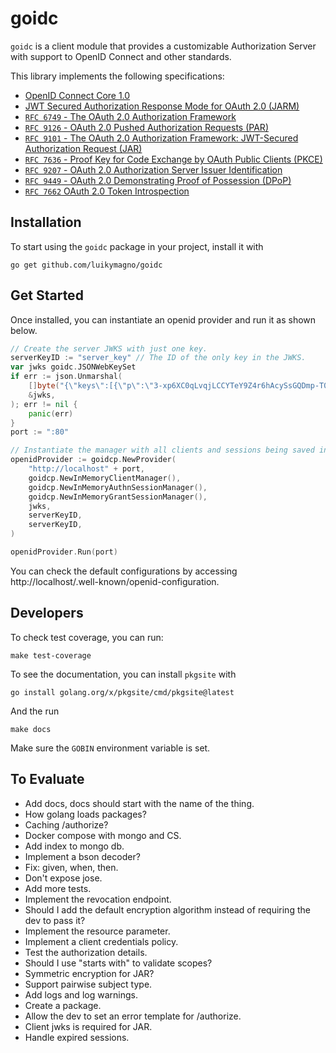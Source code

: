 # goidc
`goidc` is a client module that provides a customizable Authorization Server with support to OpenID Connect and other standards.

This library implements the following specifications:
* [OpenID Connect Core 1.0](https://openid.net/specs/openid-connect-core-1_0.html)
* [JWT Secured Authorization Response Mode for OAuth 2.0 (JARM)](https://openid.net/specs/oauth-v2-jarm.html)
* [`RFC 6749` - The OAuth 2.0 Authorization Framework](https://www.rfc-editor.org/rfc/rfc6749.html)
* [`RFC 9126` - OAuth 2.0 Pushed Authorization Requests (PAR)](https://www.rfc-editor.org/rfc/rfc9126.html)
* [`RFC 9101` - The OAuth 2.0 Authorization Framework: JWT-Secured Authorization Request (JAR)](https://www.rfc-editor.org/rfc/rfc9101.html)
* [`RFC 7636` - Proof Key for Code Exchange by OAuth Public Clients (PKCE)](https://www.rfc-editor.org/rfc/rfc7636.html)
* [`RFC 9207` - OAuth 2.0 Authorization Server Issuer Identification](https://www.rfc-editor.org/rfc/rfc9207.html)
* [`RFC 9449` - OAuth 2.0 Demonstrating Proof of Possession (DPoP)](https://www.rfc-editor.org/rfc/rfc9449.html)
* [`RFC 7662` OAuth 2.0 Token Introspection](https://www.rfc-editor.org/rfc/rfc7662.html)

## Installation
To start using the `goidc` package in your project, install it with
```
go get github.com/luikymagno/goidc
```

## Get Started
Once installed, you can instantiate an openid provider and run it as shown below.
```go
// Create the server JWKS with just one key.
serverKeyID := "server_key" // The ID of the only key in the JWKS.
var jwks goidc.JSONWebKeySet
if err := json.Unmarshal(
	[]byte("{\"keys\":[{\"p\":\"3-xp6XC0qLvqjLCCYTeY9Z4r6hAcySsGQDmp-T04vGompCGuAXYkU6iflqEE8J-vGZPghk0YQEdsWYx4H0GQPF_oz4N205N091LAiYUUYy-wIX0rPZ4qKiSdkAaXYNOHvpQMHs-ibi868IBEdvEpvUAHC5Z_zFNcxrTiVK_wuJc\",\"kty\":\"RSA\",\"q\":\"mjTPG0kaYyF2UXH5fvb7UQ4oUVocM-i7wyjJndJWVa9vGHSrpXi6aLR-llbfzokiRZPEOCZlCTmK-2oXXLzYEDZCLLigSXq-e3Z71l23c7wmypPaHNoq5XOXOSrEUN8-QLkA3vDthOx_HxNhektBSSeTGsnW_NhgcP5Csov3qQ0\",\"d\":\"FayeFDvs4ZjjfIMzGou324nh1wMPpkTV25CyYyzKsl-UWEotsE6TUWzDhFDspzJPsQ5Qtwdjms_zaSxnkfz4WTQMwP3QTk6i-6u6Ow73wkJzAZ4mWA-o798oA2EIobMfEg9_sd79DS2bJK5syMsjmJ0pXYrrZSCjaE8OdPNLH9w3ROoXdRqX5QepS0xHzofOYgMVNAOd5sXVmNCPbtgjkPOWSUs-O5WE-0Sqpbkm9mwt89aMRKb8jj1ZBd8t2s12AErBcwR9Pqn-vBwATN_SNxLuspPcZQtR4iKBDTJCDLvlfUVKOp5YSBoanZkldEgkD3sagBUbm242xlhKJ-vwGQ\",\"e\":\"AQAB\",\"use\":\"sig\",\"kid\":\"server_key\",\"qi\":\"o9Mlti_fwa981ANQvEnwcrI-3FenGaNBXpn-CAK-YrKNgwP-fDGh9Ok2-c1os5o7H1ARzZisczxn4QrA7_712hwP1BgsO40kOOva36QywfeSgI1WbUJbfb2HEh7fOaZKBirCLc1sXo4kOBeCT4SQ3iSMATDX-y4P1SJkLm1HFlM\",\"dp\":\"Cfr2iYINe0vM23JujTi2J5RiLq-DKPAy-h_X1JUG91bf3AboQ4ZpfhUQ79zDZJopasFti27aOts0GBWrsPDyJc68iKs6W5nB59gXXsnAq98PQZ7bk4Z-KJyzLR0uGBG1higBFkp42eJfBSMiag67poS5C6osjgXVJ8IeKFojJ4c\",\"alg\":\"RS256\",\"dq\":\"NYXc2LCf6wZjRdOUcIATLMgIMGxhW5cNDKjsic3Gz4jLu6ZLKWzk7pCvW0kd91bbwWCPe5m_-dqyJZ9mKncVW1Mp1tHiOH7U_I9cXkQ69323zRpSWy9SMj_TnjD84MELn3VXGwputnNLkCKu876JE3Yb9fFWoH4Nw0pNJiG0vUU\",\"n\":\"huJo4_i7_uBNiB-wmZr7GIWKH0iUOJqDIir6PFDAgih3yt9zETFpVOn5dngo16VZLM1PTg8vMGOG97TBwPSCi2YGTA2MJTdJQEQ1jETQmkVov_kxR6OmPTZ5XUy-jZ6J9YMkYCKXD7IGIgW5VqkONwF7e8PVUHCc9o4U24F_MHyOv0P3dS9obMqxhr-5pbWHZ3K4ldQzXnpVnS-zV5nTSYa-Yh9lUYK9Qg2eejXPaXWdGFdF7lqtB_Pi6OdUwiDZhnVRBQdLarQHgx8qNU34AOUWvdL77eiqHWGd152_h7I9RObcvPRFbhh-wnx43go78tlgrJyYIMV2oCLs78YOqw\"}]}"),
	&jwks,
); err != nil {
	panic(err)
}
port := ":80"

// Instantiate the manager with all clients and sessions being saved in memory.
openidProvider := goidcp.NewProvider(
    "http://localhost" + port,
    goidcp.NewInMemoryClientManager(),
    goidcp.NewInMemoryAuthnSessionManager(),
    goidcp.NewInMemoryGrantSessionManager(),
    jwks,
    serverKeyID,
    serverKeyID,
)

openidProvider.Run(port)
```

You can check the default configurations by accessing http://localhost/.well-known/openid-configuration.

## Developers
To check test coverage, you can run:
```
make test-coverage
```

To see the documentation, you can install `pkgsite` with
```
go install golang.org/x/pkgsite/cmd/pkgsite@latest
```
And the run
```
make docs
```

Make sure the `GOBIN` environment variable is set.

## To Evaluate
* Add docs, docs should start with the name of the thing.
* How golang loads packages?
* Caching /authorize?
* Docker compose with mongo and CS.
* Add index to mongo db.
* Implement a bson decoder?
* Fix: given, when, then.
* Don't expose jose.
* Add more tests.
* Implement the revocation endpoint.
* Should I add the default encryption algorithm instead of requiring the dev to pass it?
* Implement the resource parameter.
* Implement a client credentials policy.
* Test the authorization details.
* Should I use "starts with" to validate scopes?
* Symmetric encryption for JAR?
* Support pairwise subject type.
* Add logs and log warnings.
* Create a package.
* Allow the dev to set an error template for /authorize.
* Client jwks is required for JAR.
* Handle expired sessions.
